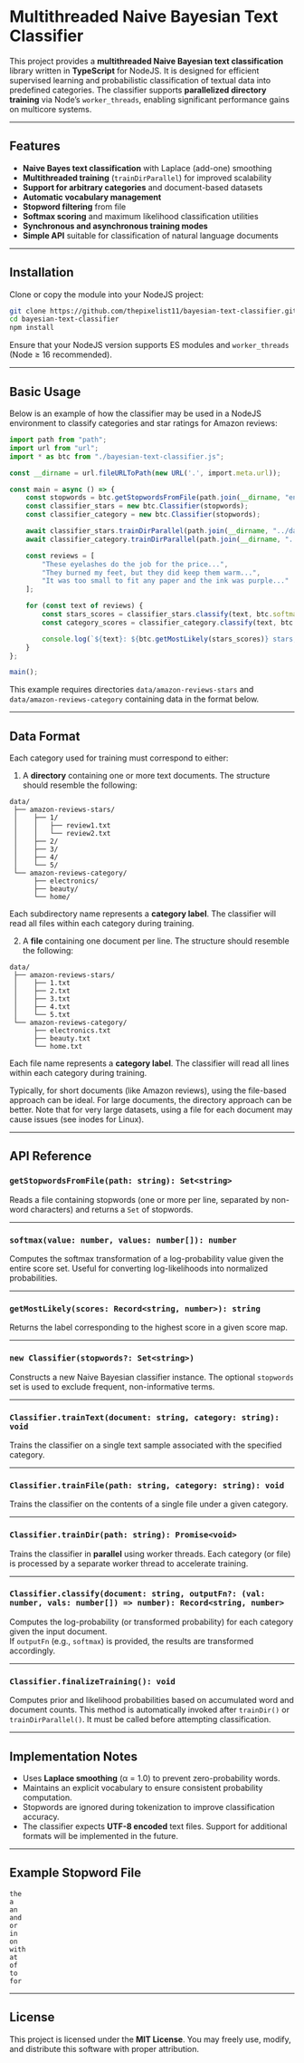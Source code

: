 # Multithreaded Naive Bayesian Text Classifier

This project provides a **multithreaded Naive Bayesian text classification**
library written in **TypeScript** for NodeJS. It is designed for efficient
supervised learning and probabilistic classification of textual data into
predefined categories. The classifier supports **parallelized directory
training** via Node’s `worker_threads`, enabling significant performance
gains on multicore systems.

---

## Features

- **Naive Bayes text classification** with Laplace (add-one) smoothing
- **Multithreaded training** (`trainDirParallel`) for improved scalability
- **Support for arbitrary categories** and document-based datasets
- **Automatic vocabulary management**
- **Stopword filtering** from file
- **Softmax scoring** and maximum likelihood classification utilities
- **Synchronous and asynchronous training modes**
- **Simple API** suitable for classification of natural language documents

---

## Installation

Clone or copy the module into your NodeJS project:

```bash
git clone https://github.com/thepixelist11/bayesian-text-classifier.git
cd bayesian-text-classifier
npm install
```

Ensure that your NodeJS version supports ES modules and `worker_threads` (Node ≥ 16 recommended).

---

## Basic Usage

Below is an example of how the classifier may be used in a NodeJS environment
to classify categories and star ratings for Amazon reviews:

```typescript
import path from "path";
import url from "url";
import * as btc from "./bayesian-text-classifier.js";

const __dirname = url.fileURLToPath(new URL('.', import.meta.url));

const main = async () => {
    const stopwords = btc.getStopwordsFromFile(path.join(__dirname, "english-stopwords"));
    const classifier_stars = new btc.Classifier(stopwords);
    const classifier_category = new btc.Classifier(stopwords);

    await classifier_stars.trainDirParallel(path.join(__dirname, "../data/amazon-reviews-stars"));
    await classifier_category.trainDirParallel(path.join(__dirname, "../data/amazon-reviews-category"));

    const reviews = [
        "These eyelashes do the job for the price...",
        "They burned my feet, but they did keep them warm...",
        "It was too small to fit any paper and the ink was purple..."
    ];

    for (const text of reviews) {
        const stars_scores = classifier_stars.classify(text, btc.softmax);
        const category_scores = classifier_category.classify(text, btc.softmax);

        console.log(`${text}: ${btc.getMostLikely(stars_scores)} stars, ${btc.getMostLikely(category_scores)}`);
    }
};

main();
```

This example requires directories `data/amazon-reviews-stars` and
`data/amazon-reviews-category` containing data in the format below.

---

## Data Format

Each category used for training must correspond to either:

1. A **directory** containing one or more text documents.
The structure should resemble the following:

```text
data/
 ├── amazon-reviews-stars/
 │    ├── 1/
 │    │   ├── review1.txt
 │    │   └── review2.txt
 │    ├── 2/
 │    ├── 3/
 │    ├── 4/
 │    └── 5/
 └── amazon-reviews-category/
      ├── electronics/
      ├── beauty/
      └── home/
```

Each subdirectory name represents a **category label**. The classifier will
read all files within each category during training.

2. A **file** containing one document per line.
The structure should resemble the following:

```text
data/
 ├── amazon-reviews-stars/
 │    ├── 1.txt
 │    ├── 2.txt
 │    ├── 3.txt
 │    ├── 4.txt
 │    └── 5.txt
 └── amazon-reviews-category/
      ├── electronics.txt
      ├── beauty.txt
      └── home.txt
```

Each file name represents a **category label**.
The classifier will read all lines within each category during training.

Typically, for short documents (like Amazon reviews), using the file-based
approach can be ideal. For large documents, the directory approach can be
better. Note that for very large datasets, using a file for each document may
cause issues (see inodes for Linux).

---

## API Reference

### `getStopwordsFromFile(path: string): Set<string>`

Reads a file containing stopwords (one or more per line, separated by non-word characters) and returns a `Set` of stopwords.

---

### `softmax(value: number, values: number[]): number`

Computes the softmax transformation of a log-probability value given the entire score set.
Useful for converting log-likelihoods into normalized probabilities.

---

### `getMostLikely(scores: Record<string, number>): string`

Returns the label corresponding to the highest score in a given score map.

---

### `new Classifier(stopwords?: Set<string>)`

Constructs a new Naive Bayesian classifier instance.
The optional `stopwords` set is used to exclude frequent, non-informative terms.

---

### `Classifier.trainText(document: string, category: string): void`

Trains the classifier on a single text sample associated with the specified category.

---

### `Classifier.trainFile(path: string, category: string): void`

Trains the classifier on the contents of a single file under a given category.

---

### `Classifier.trainDir(path: string): Promise<void>`

Trains the classifier in **parallel** using worker threads.
Each category (or file) is processed by a separate worker thread to accelerate training.

---

### `Classifier.classify(document: string, outputFn?: (val: number, vals: number[]) => number): Record<string, number>`

Computes the log-probability (or transformed probability) for each category given the input document.  
If `outputFn` (e.g., `softmax`) is provided, the results are transformed accordingly.

---

### `Classifier.finalizeTraining(): void`

Computes prior and likelihood probabilities based on accumulated word and document counts.
This method is automatically invoked after `trainDir()` or
`trainDirParallel()`. It must be called before attempting classification.

---

## Implementation Notes

- Uses **Laplace smoothing** (α = 1.0) to prevent zero-probability words.
- Maintains an explicit vocabulary to ensure consistent probability computation.
- Stopwords are ignored during tokenization to improve classification accuracy.
- The classifier expects **UTF-8 encoded** text files. Support for additional formats will be implemented in the future.

---

## Example Stopword File

```
the
a
an
and
or
in
on
with
at
of
to
for
```

---

## License

This project is licensed under the **MIT License**.
You may freely use, modify, and distribute this software with proper attribution.
